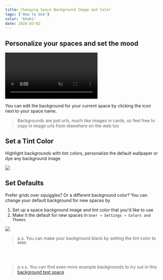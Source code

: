 ```yaml
---
title: Changing Space Background Image and Color
tags: ['How to Use']
color: 'khaki'
date: 2020-03-02
---
```


## Personalize your spaces and set the mood

<video autoplay loop muted playsinline>
  <source src="https://kinopio-updates.us-east-1.linodeobjects.com/space-backgrounds-moved.mp4">
</video>

You can edit the background for your current space by clicking the icon next to your space name.

> Backgrounds are just urls, much like images in cards, so feel free to copy in image urls from elsewhere on the web too

## Set a Tint Color

Highlight backgrounds with tint colors, personalize the default wallpaper or dye any background image

<img src="https://kinopio-updates.us-east-1.linodeobjects.com/tint-space-backgrounds.png" />

## Set Defaults

Prefer grids over squiggles? Or a different background color? You can change your default background for new spaces by

1. Set up a space background image and tint color that you'd like to use
2. Make it the default for new spaces in `User → Settings → Colors and Themes`

<img src="https://kinopio-updates.us-east-1.linodeobjects.com/colors-and-theme-settings.png" />

> p.s. You can make your background black by setting the tint color to `#000`

<br/>
<br/>

> p.s.s. You can find even more example backgrounds to try out in this [background test space](https://kinopio.club/space-backgrounds-Evd_H7siYsx03PkbFsa9M)
